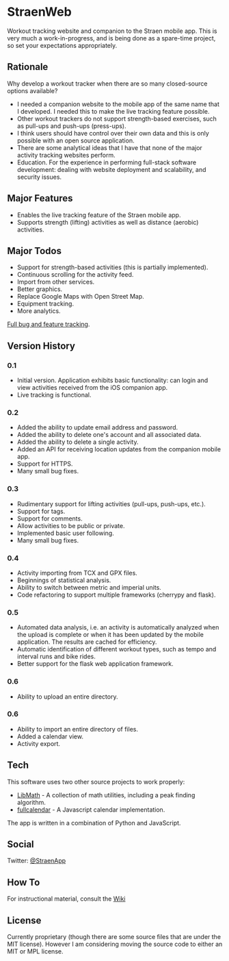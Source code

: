 # StraenWeb
Workout tracking website and companion to the Straen mobile app. This is very much a work-in-progress, and is being done as a spare-time project, so set your expectations appropriately.

## Rationale
Why develop a workout tracker when there are so many closed-source options available?

* I needed a companion website to the mobile app of the same name that I developed. I needed this to make the live tracking feature possible.
* Other workout trackers do not support strength-based exercises, such as pull-ups and push-ups (press-ups).
* I think users should have control over their own data and this is only possible with an open source application.
* There are some analytical ideas that I have that none of the major activity tracking websites perform.
* Education. For the experience in performing full-stack software development: dealing with website deployment and scalability, and security issues.

## Major Features
* Enables the live tracking feature of the Straen mobile app.
* Supports strength (lifting) activities as well as distance (aerobic) activities.

## Major Todos
* Support for strength-based activities (this is partially implemented).
* Continuous scrolling for the activity feed.
* Import from other services.
* Better graphics.
* Replace Google Maps with Open Street Map.
* Equipment tracking.
* More analytics.

[Full bug and feature tracking](https://github.com/msimms/StraenWeb/issues).

## Version History

### 0.1
* Initial version. Application exhibits basic functionality: can login and view activities received from the iOS companion app.
* Live tracking is functional.

### 0.2
* Added the ability to update email address and password.
* Added the ability to delete one's account and all associated data.
* Added the ability to delete a single activity.
* Added an API for receiving location updates from the companion mobile app.
* Support for HTTPS.
* Many small bug fixes.

### 0.3
* Rudimentary support for lifting activities (pull-ups, push-ups, etc.).
* Support for tags.
* Support for comments.
* Allow activities to be public or private.
* Implemented basic user following.
* Many small bug fixes.

### 0.4
* Activity importing from TCX and GPX files.
* Beginnings of statistical analysis.
* Ability to switch between metric and imperial units.
* Code refactoring to support multiple frameworks (cherrypy and flask).

### 0.5
* Automated data analysis, i.e. an activity is automatically analyzed when the upload is complete or when it has been updated by the mobile application. The results are cached for efficiency.
* Automatic identification of different workout types, such as tempo and interval runs and bike rides.
* Better support for the flask web application framework.

### 0.6
* Ability to upload an entire directory.

### 0.6
* Ability to import an entire directory of files.
* Added a calendar view.
* Activity export.

## Tech
This software uses two other source projects to work properly:

* [LibMath](https://github.com/msimms/LibMath) - A collection of math utilities, including a peak finding algorithm.
* [fullcalendar](https://fullcalendar.io/) - A Javascript calendar implementation.

The app is written in a combination of Python and JavaScript.

## Social
Twitter: [@StraenApp](https://twitter.com/StraenApp)

## How To
For instructional material, consult the [Wiki](https://github.com/msimms/StraenWeb/wiki)

## License
Currently proprietary (though there are some source files that are under the MIT license). However I am considering moving the source code to either an MIT or MPL license.
